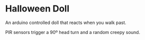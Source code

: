 # Halloween Doll
An arduino controlled doll that reacts when you walk past.

PIR sensors trigger a 90º head turn and a random creepy sound.

